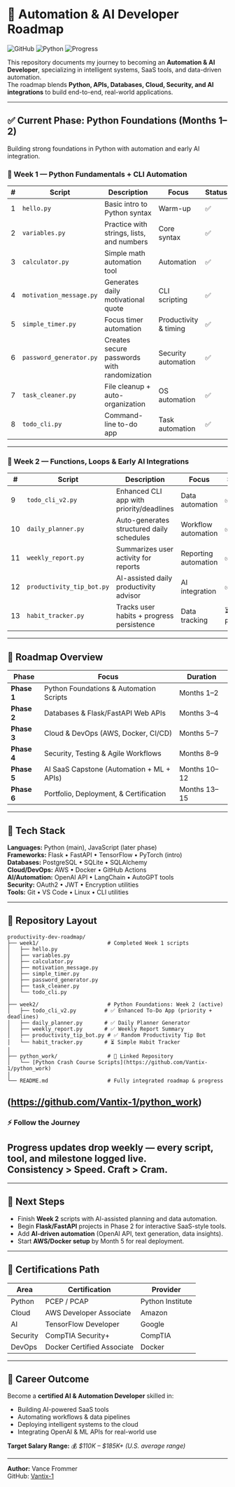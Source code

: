 # 🚀 Automation & AI Developer Roadmap

![GitHub](https://img.shields.io/badge/GitHub-Repo-black?logo=github&logoColor=white&style=flat-square)
![Python](https://img.shields.io/badge/Python-3.11+-blue?logo=python&logoColor=white&style=flat-square)
![Progress](https://img.shields.io/badge/Progress-Live-brightgreen?logo=checkmarx&logoColor=white&style=flat-square)

This repository documents my journey to becoming an **Automation & AI Developer**, specializing in intelligent systems, SaaS tools, and data-driven automation.  
The roadmap blends **Python, APIs, Databases, Cloud, Security, and AI integrations** to build end-to-end, real-world applications.

---

## ✅ Current Phase: Python Foundations (Months 1–2)
Building strong foundations in Python with automation and early AI integration.

### 🧠 Week 1 — Python Fundamentals + CLI Automation
| # | Script | Description | Focus | Status |
|---|---------|--------------|--------|--------|
| 1 | `hello.py` | Basic intro to Python syntax | Warm-up | ✅ |
| 2 | `variables.py` | Practice with strings, lists, and numbers | Core syntax | ✅ |
| 3 | `calculator.py` | Simple math automation tool | Automation | ✅ |
| 4 | `motivation_message.py` | Generates daily motivational quote | CLI scripting | ✅ |
| 5 | `simple_timer.py` | Focus timer automation | Productivity & timing | ✅ |
| 6 | `password_generator.py` | Creates secure passwords with randomization | Security automation | ✅ |
| 7 | `task_cleaner.py` | File cleanup + auto-organization | OS automation | ✅ |
| 8 | `todo_cli.py` | Command-line to-do app | Task automation | ✅ |

---

### 🤖 Week 2 — Functions, Loops & Early AI Integrations
| # | Script | Description | Focus | Status |
|---|---------|--------------|--------|--------|
| 9 | `todo_cli_v2.py` | Enhanced CLI app with priority/deadlines | Data automation | ✅ |
| 10 | `daily_planner.py` | Auto-generates structured daily schedules | Workflow automation | ✅ |
| 11 | `weekly_report.py` | Summarizes user activity for reports | Reporting automation | ✅|
| 12 | `productivity_tip_bot.py` | AI-assisted daily productivity advisor | AI integration | ✅ |
| 13 | `habit_tracker.py` | Tracks user habits + progress persistence | Data tracking | ⏳ Planned |

---

## 🧩 Roadmap Overview
| Phase | Focus | Duration |
|-------|-------|----------|
| **Phase 1** | Python Foundations & Automation Scripts | Months 1–2 |
| **Phase 2** | Databases & Flask/FastAPI Web APIs | Months 3–4 |
| **Phase 3** | Cloud & DevOps (AWS, Docker, CI/CD) | Months 5–7 |
| **Phase 4** | Security, Testing & Agile Workflows | Months 8–9 |
| **Phase 5** | AI SaaS Capstone (Automation + ML + APIs) | Months 10–12 |
| **Phase 6** | Portfolio, Deployment, & Certification | Months 13–15 |

---

## 🧠 Tech Stack
**Languages:** Python (main), JavaScript (later phase)  
**Frameworks:** Flask • FastAPI • TensorFlow • PyTorch (intro)  
**Databases:** PostgreSQL • SQLite • SQLAlchemy  
**Cloud/DevOps:** AWS • Docker • GitHub Actions  
**AI/Automation:** OpenAI API • LangChain • AutoGPT tools  
**Security:** OAuth2 • JWT • Encryption utilities  
**Tools:** Git • VS Code • Linux • CLI utilities  

---

## 📂 Repository Layout

```
productivity-dev-roadmap/
├── week1/                      # Completed Week 1 scripts
│   ├── hello.py
│   ├── variables.py
│   ├── calculator.py
│   ├── motivation_message.py
│   ├── simple_timer.py
│   ├── password_generator.py
│   ├── task_cleaner.py
│   └── todo_cli.py
│
├── week2/                      # Python Foundations: Week 2 (active)
│   ├── todo_cli_v2.py         # ✅ Enhanced To-Do App (priority + deadlines)
│   ├── daily_planner.py       # ✅ Daily Planner Generator
│   ├── weekly_report.py       # ✅ Weekly Report Summary
│   ├── productivity_tip_bot.py # ✅ Random Productivity Tip Bot
│   └── habit_tracker.py       # ⏳ Simple Habit Tracker
│
├── python_work/                # 🔗 Linked Repository
│   └── [Python Crash Course Scripts](https://github.com/Vantix-1/python_work)
│
└── README.md                   # Fully integrated roadmap & progress

```
(https://github.com/Vantix-1/python_work)
---
### ⚡ Follow the Journey
Progress updates drop weekly — every script, tool, and milestone logged live.  
Consistency > Speed. Craft > Cram.
---

---

## 🎯 Next Steps
- Finish **Week 2** scripts with AI-assisted planning and data automation.  
- Begin **Flask/FastAPI** projects in Phase 2 for interactive SaaS-style tools.  
- Add **AI-driven automation** (OpenAI API, text generation, data insights).  
- Start **AWS/Docker setup** by Month 5 for real deployment.  

---

## 🧾 Certifications Path
| Area | Certification | Provider |
|------|----------------|-----------|
| Python | PCEP / PCAP | Python Institute |
| Cloud | AWS Developer Associate | Amazon |
| AI | TensorFlow Developer | Google |
| Security | CompTIA Security+ | CompTIA |
| DevOps | Docker Certified Associate | Docker |

---

## 💼 Career Outcome
Become a **certified AI & Automation Developer** skilled in:  
- Building AI-powered SaaS tools  
- Automating workflows & data pipelines  
- Deploying intelligent systems to the cloud  
- Integrating OpenAI & ML APIs for real-world use  

**Target Salary Range:** 💰 *$110K – $185K+ (U.S. average range)*  

---

**Author:** Vance Frommer  
GitHub: [Vantix-1](https://github.com/Vantix-1)